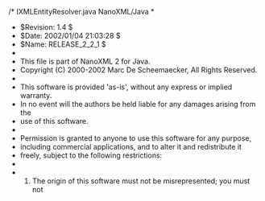 /* IXMLEntityResolver.java                                         NanoXML/Java
 *
 * $Revision: 1.4 $
 * $Date: 2002/01/04 21:03:28 $
 * $Name: RELEASE_2_2_1 $
 *
 * This file is part of NanoXML 2 for Java.
 * Copyright (C) 2000-2002 Marc De Scheemaecker, All Rights Reserved.
 *
 * This software is provided 'as-is', without any express or implied warranty.
 * In no event will the authors be held liable for any damages arising from the
 * use of this software.
 *
 * Permission is granted to anyone to use this software for any purpose,
 * including commercial applications, and to alter it and redistribute it
 * freely, subject to the following restrictions:
 *
 *  1. The origin of this software must not be misrepresented; you must not
